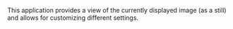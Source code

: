 This application provides a view of the currently displayed image (as a still) and allows for customizing different settings. 

